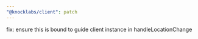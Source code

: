 ```yaml
---
"@knocklabs/client": patch
---
```


fix: ensure this is bound to guide client instance in handleLocationChange
